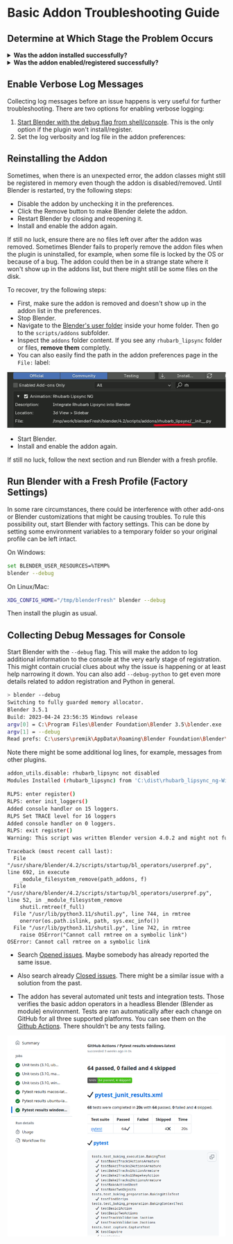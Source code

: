 # Basic Addon Troubleshooting Guide

## Determine at Which Stage the Problem Occurs

<details>
  <summary> <b>Was the addon installed successfully?</b> </summary>


When the addon is installed from the `zip` file, it should show up in the preferences:

- Go to `Main menu/Edit/Preferences/Add-ons`
- Search for the addon by name. Type `rh` into the search box

If you can see the Animations: Rhubarb Lipsync NG item, the plugin has been installed successfully, and you can proceed to the next section.

![Check installed](doc/img/checkPuginInstalled.png)

If the installation failed:
- Ensure the Blender version is compatible with the addon version. Each Blender version comes with its own Python version, and older versions might not work.

- Verify the addon `zip-file` used for the installation is correct. Make sure you have downloaded the correct zip file (and not, for instance, a source snapshot). Don't unzip the file. Ensure the file is not corrupted due to a download error.
There could be problems accessing the `addons` folder, such as permission issues.


- Try to [fully reinstall the addon](#reinstalling-the-addon).
- Try to [collect debug messages](#collecting-debug-messages-for-console) to find the root cause or any additional details.
- Search [existing tickets](https://github.com/Premik/blender_rhubarb_lipsync_ng/issues?q=), including the closed ones. Maybe somebody had similar issue before.
- Report the [bug](https://github.com/Premik/blender_rhubarb_lipsync_ng/issues/new/choose)

---

</details>

<details>
  <summary> <b>Was the addon enabled/registered successfully?</b> </summary>

After the addon is installed, it should get registered. This happens after the addon is enabled in the preferences:

- Again, go to `Main menu/Edit/Preferences/Add-ons`
- Search for the addon by name. Type `rh` into the search box
- Check the checkbox in front of the addon name.

If no errors are shown and you see the addon preferences below the addon details, then the addon has been registered/enabled successfully. Proceed to the next section.

![Check installed](doc/img/checkPluginRegistered.png)

When the addon fails to install or register, Blender often shows a popup with a Python error and stack trace. Unfortunately, this error is often generic and not useful. For example:

```
AttributeError: partially initialized module 'rhubarb_lipsync' has no attribute 'blender' (most likely due to a circular import)
```

The actual useful error details (root cause) might have been printed earlier to the system console.

---

</details>

## Enable Verbose Log Messages

Collecting log messages before an issue happens is very useful for further troubleshooting. There are two options for enabling verbose logging:

1. [Start Blender with the debug flag from shell/console](#collecting-debug-messages-for-console). This is the only option if the plugin won't install/register.
1. Set the log verbosity and log file in the addon preferences:



## Reinstalling the Addon

Sometimes, when there is an unexpected error, the addon classes might still be registered in memory even though the addon is disabled/removed. Until Blender is restarted, try the following steps:

- Disable the addon by unchecking it in the preferences.
- Click the Remove button to make Blender delete the addon.
- Restart Blender by closing and reopening it.
- Install and enable the addon again.


If still no luck, ensure there are no files left over after the addon was removed. 
Sometimes Blender fails to properly remove the addon files when the plugin is uninstalled, for example, when some file is locked by the OS or because of a bug. The addon could then be in a strange state where it won't show up in the addons list, but there might still be some files on the disk.

To recover, try the following steps:
- First, make sure the addon is removed and doesn't show up in the addon list in the preferences.
- Stop Blender.
- Navigate to the [Blender's user folder](https://docs.blender.org/manual/en/latest/advanced/blender_directory_layout.html) inside your home folder. Then go to the `scripts/addons` subfolder.
- Inspect the `addons` folder content. If you see any  `rhubarb_lipsync` folder or files, **remove them** completly.
- You can also easily find the path in the addon preferences page in the `File:` label:

![Check installed](doc/img/addonPath.png)

- Start Blender.
- Install and enable the addon again.

If still no luck, follow the next section and run Blender with a fresh profile.

## Run Blender with a Fresh Profile (Factory Settings)

In some rare circumstances, there could be interference with other add-ons or Blender customizations that might be causing troubles. To rule this possibility out, start Blender with factory settings. This can be done by setting some environment variables to a temporary folder so your original profile can be left intact.

On Windows:

```sh
set BLENDER_USER_RESOURCES=%TEMP%
blender --debug
```

On Linux/Mac:

```sh
XDG_CONFIG_HOME="/tmp/blenderFresh" blender --debug
```

Then install the plugin as usual.


## Collecting Debug Messages for Console

Start Blender with the `--debug` flag. This will make the addon to log additional information to the console at the very early stage of registration. This might contain crucial clues about why the issue is happening or at least help narrowing it down. You can also add `--debug-python` to get even more details related to addon registration and Python in general.

```sh
> blender --debug
Switching to fully guarded memory allocator.
Blender 3.5.1
Build: 2023-04-24 23:56:35 Windows release
argv[0] = C:\Program Files\Blender Foundation\Blender 3.5\blender.exe
argv[1] = --debug
Read prefs: C:\users\premik\AppData\Roaming\Blender Foundation\Blender\3.5\config\userpref.blend
```

Note there might be some additional log lines, for example, messages from other plugins.

```sh
addon_utils.disable: rhubarb_lipsync not disabled
Modules Installed (rhubarb_lipsync) from 'C:\dist\rhubarb_lipsync_ng-Windows-1.3.1.zip' into 'C:\users\premik\AppData\Roaming\Blender Foundation\Blender\3.5\scripts\addons'
```

```sh
RLPS: enter register()
RLPS: enter init_loggers()
Added console handler on 15 loggers.
RLPS Set TRACE level for 16 loggers
Added console handler on 0 loggers.
RLPS: exit register()
Warning: This script was written Blender version 4.0.2 and might not function (correctly), though it is enabled
```

```
Traceback (most recent call last):
  File "/usr/share/blender/4.2/scripts/startup/bl_operators/userpref.py", line 692, in execute
    _module_filesystem_remove(path_addons, f)
  File "/usr/share/blender/4.2/scripts/startup/bl_operators/userpref.py", line 52, in _module_filesystem_remove
    shutil.rmtree(f_full)
  File "/usr/lib/python3.11/shutil.py", line 744, in rmtree
    onerror(os.path.islink, path, sys.exc_info())
  File "/usr/lib/python3.11/shutil.py", line 742, in rmtree
    raise OSError("Cannot call rmtree on a symbolic link")
OSError: Cannot call rmtree on a symbolic link
```

- Search [Opened issues](https://github.com/Premik/blender_rhubarb_lipsync_ng/issues?q=is%3Aopen). Maybe somebody has already reported the same issue.
- Also search already [Closed issues](https://github.com/Premik/blender_rhubarb_lipsync_ng/issues?q=is%3Aclosed). There might be a similar issue with a solution from the past.

- The addon has several automated unit tests and integration tests. Those verifies the basic addon operators in a headless Blender (Blender as module) environment. Tests are ran automatically after each change on GitHub for all three supported platforms. You can see them on the [Github Actions](https://github.com/Premik/blender_rhubarb_lipsync_ng/actions/workflows/unit-tests.yml). There shouldn't be any tests failing.

![Check installed](doc/img/GithubActions.png)


